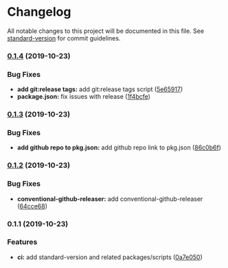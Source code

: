 # Changelog

All notable changes to this project will be documented in this file. See [standard-version](https://github.com/conventional-changelog/standard-version) for commit guidelines.

### [0.1.4](https://github.com/darylwalsh/react-k8s-emotion-ts-cypress/compare/v0.1.3...v0.1.4) (2019-10-23)


### Bug Fixes

* **add git:release tags:** add git:release tags script ([5e65917](https://github.com/darylwalsh/react-k8s-emotion-ts-cypress/commit/5e659178a50fd255fbeaef0cbcf7fad2c162e476))
* **package.json:** fix issues with release ([1f4bcfe](https://github.com/darylwalsh/react-k8s-emotion-ts-cypress/commit/1f4bcfee3b97f7f305cbc518b97a4fede7d11410))

### [0.1.3](https://github.com/darylwalsh/react-k8s-emotion-ts-cypress/compare/v0.1.2...v0.1.3) (2019-10-23)


### Bug Fixes

* **add github repo to pkg.json:** add github repo link to pkg.json ([86c0b6f](https://github.com/darylwalsh/react-k8s-emotion-ts-cypress/commit/86c0b6f702e72f69f8bc4a663f815217a37d5c2e))

### [0.1.2](https://github.com/darylwalsh/react-k8s-emotion-ts-cypress/compare/v0.1.1...v0.1.2) (2019-10-23)


### Bug Fixes

* **conventional-github-releaser:** add conventional-github-releaser ([64cce68](https://github.com/darylwalsh/react-k8s-emotion-ts-cypress/commit/64cce6852b70295de59a06eb7a9e1a139f0ef134))

### 0.1.1 (2019-10-23)


### Features

* **ci:** add standard-version and related packages/scripts ([0a7e050](https://github.com/darylwalsh/react-k8s-emotion-ts-cypress/commit/0a7e0503b393ff18459d56141802928e5e491002))
